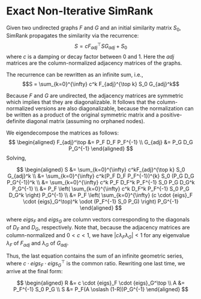 # Exact Non-Iterative SimRank
Given two undirected graphs $F$ and $G$ and an initial similarity matrix $S_0$, SimRank propagates the similarity via the recurrence:
$$S = cF_{adj}^\top SG_{adj}+ S_0$$
where $c$ is a damping or decay factor between 0 and 1. Here the _adj_ matrices are the column-normalized adjacency matrices of the graphs.

The recurrence can be rewritten as an infinite sum, i.e.,
$$S = \sum_{k=0}^{\infty} c^k F_{adj}^{\top k} S_0 G_{adj}^k$$

Because $F$ and $G$ are undirected, the adjacency matrices are symmetric which implies that they are diagonalizable. It follows that the column-normalized versions are also diagonalizable, because the normalization can be written as a product of the original symmetric matrix and a positive-definite diagonal matrix (assuming no orphaned nodes).

We eigendecompose the matrices as follows:
$$
\begin{aligned}
F_{adj}^\top &= P_F D_F P_F^{-1} \\
G_{adj} &= P_G D_G P_G^{-1} 
\end{aligned}
$$
Solving,

$$
\begin{aligned}
S &= \sum_{k=0}^{\infty} c^kF_{adj}^{\top k} S_0 G_{adj}^k \\
&= \sum_{k=0}^{\infty} c^k(P_F D_F P_F^{-1})^{k} S_0 (P_G D_G P_G^{-1})^k \\
&= \sum_{k=0}^{\infty} c^k P_F D_F^k P_F^{-1} S_0 P_G D_G^k P_G^{-1} \\
&= P_F \left( \sum_{k=0}^{\infty} c^k D_F^k P_F^{-1} S_0 P_G D_G^k \right) P_G^{-1} \\
&= P_F \left( \sum_{k=0}^{\infty} (c \cdot {eigs}_F \cdot {eigs}_G^\top)^k \odot (P_F^{-1} S_0 P_G)  \right) P_G^{-1} 
\end{aligned}
$$

where ${eigs}_F$ and ${eigs}_G$ are column vectors corresponding to the diagonals of $D_F$ and $D_G$, respectively. Note that, because the adjacency matrices are column-normalized and $0 < c < 1$, we have $|c\lambda_F\lambda_G| < 1$ for any eigenvalue $\lambda_F$ of $F_{adj}$ and $\lambda_G$ of $G_{adj}$.

Thus, the last equation contains the sum of an infinite geometric series, where $c \cdot {eigs}_F \cdot {eigs}_G^\top$ is the common ratio. Rewriting one last time, we arrive at the final form:

$$
\begin{aligned}
R &= c \cdot {eigs}_F \cdot {eigs}_G^\top \\
A &= P_F^{-1} S_0 P_G \\
S &= P_F(A \oslash (1-R))P_G^{-1}
\end{aligned}
$$
